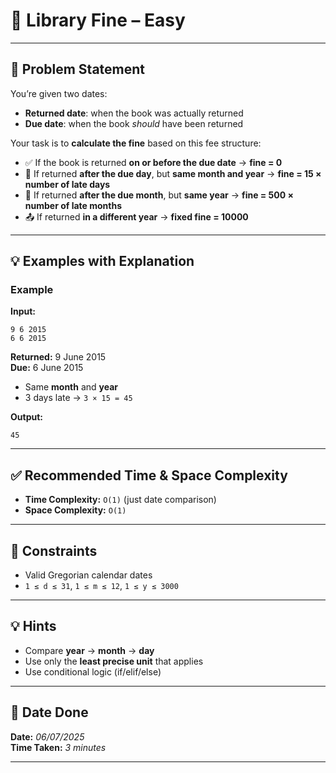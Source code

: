 # 🧮 Library Fine – Easy

---

## 📌 Problem Statement

You’re given two dates:
- **Returned date**: when the book was actually returned
- **Due date**: when the book *should* have been returned

Your task is to **calculate the fine** based on this fee structure:

- ✅ If the book is returned **on or before the due date** → **fine = 0**
- 📅 If returned **after the due day**, but **same month and year** → **fine = 15 × number of late days**
- 📆 If returned **after the due month**, but **same year** → **fine = 500 × number of late months**
- 📤 If returned **in a different year** → **fixed fine = 10000**

---

## 💡 Examples with Explanation

### Example
**Input:**
```
9 6 2015
6 6 2015
```

**Returned:** 9 June 2015  
**Due:** 6 June 2015

- Same **month** and **year**
- 3 days late → `3 × 15 = 45`

**Output:**
```
45
```

---

## ✅ Recommended Time & Space Complexity

- **Time Complexity:** `O(1)` (just date comparison)
- **Space Complexity:** `O(1)`

---

## 📎 Constraints

- Valid Gregorian calendar dates
- `1 ≤ d ≤ 31`, `1 ≤ m ≤ 12`, `1 ≤ y ≤ 3000`

---

## 💡 Hints

- Compare **year** → **month** → **day**
- Use only the **least precise unit** that applies
- Use conditional logic (if/elif/else)

---

## 📅 Date Done

**Date:** *06/07/2025*  
**Time Taken:** *3 minutes*

---